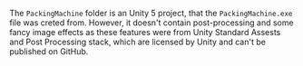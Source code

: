 The `PackingMachine` folder is an Unity 5 project, that the `PackingMachine.exe` file was creted from. 
However, it doesn't contain post-processing and some fancy image effects as these features were from Unity Standard Assests and Post Processing stack, which are licensed by Unity and can't be published on GitHub.
